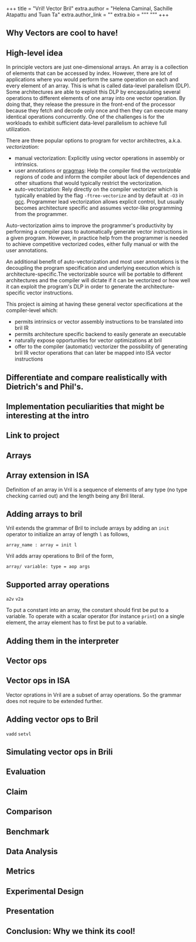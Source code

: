 +++
title = "Vril! Vector Bril"
extra.author = "Helena Caminal, Sachille Atapattu and Tuan Ta"
extra.author_link = ""
extra.bio = """
"""
+++

Why Vectors are cool to have!
---------------------------

## High-level idea
In principle vectors are just one-dimensional arrays. An array is a collection of elements that can be accessed by index. However, there are lot of applications where you would perform the same operation on each and every element of an array. This is what is called data-level parallelism (DLP). Some architectures are able to exploit this DLP by encapsulating several operations to different elements of one array into one vector operation. By doing that, they release the pressure in the front-end of the processor because they fetch and decode only once and then they can execute many identical operations concurrently. One of the challenges is for the workloads to exhibit sufficient data-level parallelism to achieve full utilization.

There are three popular options to program for vector architectres, a.k.a. *vectorization*:
- manual vectorization: Explicitly using vector operations in assembly or intrinsics.
- user annotations or [pragmas](https://info.ornl.gov/sites/publications/files/Pub69214.pdf): Help the compiler find the *vectorizable* regions of code and inform the compiler about lack of dependences and other situations that would typically restrict the vectorization.
- auto-vectorization: Rely directly on the compiler vectorizer which is typically enabled by the flag `-ftree-vectorize` and by default at `-O3` in [gcc](https://www.gnu.org/software/gcc/projects/tree-ssa/vectorization.html).
Programmer lead vectorization allows explicit control, but usually becomes architecture specific and assumes vector-like programming from the programmer.

Auto-vectorization aims to improve the programmer's productivity by performing a compiler pass to automatically generate vector instructions in a given program. However, in practice help from the programmer is needed to achieve competitive vectorized codes, either fully manual or with the user annotations.

An additional benefit of auto-vectorization and most user annotations is the decoupling the program specification and underlying execution which is architecture-specific.The vectorizable source will be portable to different architectures and the compiler will dictate if it can be vectorized or how well it can exploit the program's DLP in order to generate the architecture-specific vector instructions.

This project is aiming at having these general vector specifications at the compiler-level which:
- permits intrinsics or vector assembly instructions to be translated into bril IR
- permits architecture specific backend to easily generate an executable
- naturally expose opportunities for vector optimizations at bril
- offer to the compiler (automatic) vectorizer the possibility of generating bril IR vector operations that can later be mapped into ISA vector instructions

## Differentiate and compare realistically with Dietrich's and Phil's.

## Implementation peculiarities that might be interesting at the intro

## Link to project

Arrays
------------------

## Array extension in ISA
Definition of an array in Vril is a sequence of elements of any type (no type checking carried out) and the length being any Bril literal. 

## Adding arrays to bril
Vril extends the grammar of Bril to include arrays by adding an `init` operator to initialize an array of length `l` as follows,
```
array_name : array = init l
```

Vril adds array operations to Bril of the form,
```
array/ variable: type = aop args
```
## Supported array operations
`a2v`
`v2a`

To put a constant into an array, the constant should first be put to a variable.
To operate with a scalar operator (for instance `print`) on a single element, the array element has to first be put to a variable.

## Adding them in the interpreter

Vector ops
----------------------------

## Vector ops in ISA
Vector oprations in Vril are a subset of array operations. So the grammar does not require to be extended further.

## Adding vector ops to Bril
`vadd`
`setvl`

## Simulating vector ops in Brili

Evaluation
----------------------------

## Claim

## Comparison

## Benchmark

## Data Analysis

## Metrics

## Experimental Design

## Presentation

## Conclusion: Why we think its cool!


[cs6120]: @/_index.md
